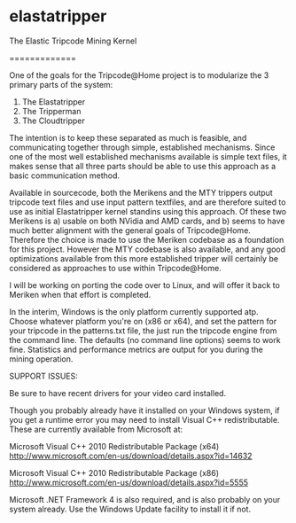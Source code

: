 elastatripper
=============

The Elastic Tripcode Mining Kernel

=============

One of the goals for the Tripcode@Home project is to modularize the 3 primary parts of the system:
1) The Elastatripper
2) The Tripperman
3) The Cloudtripper

The intention is to keep these separated as much is feasible, and communicating together through simple, established mechanisms. Since one of the most well established mechanisms available is simple text files, it makes sense that all three parts should be able to use this approach as a basic communication method.

Available in sourcecode, both the Merikens and the MTY trippers output tripcode text files and use input pattern textfiles, and are therefore suited to use as initial Elastatripper kernel standins using this approach. Of these two Merikens is a) usable on both NVidia and AMD cards, and b) seems to have much better alignment with the general goals of Tripcode@Home. Therefore the choice is made to use the Meriken codebase as a foundation for this project. However the MTY codebase is also available, and any good optimizations available from this more established tripper will certainly be considered as approaches to use within Tripcode@Home.

I will be working on porting the code over to Linux, and will offer it back to Meriken when that effort is completed.

In the interim, Windows is the only platform currently supported atp. Choose whatever platform you're on (x86 or x64), and set the pattern for your tripcode in the patterns.txt file, the just run the tripcode engine from the command line. The defaults (no command line options) seems to work fine. Statistics and performance metrics are output for you during the mining operation.

SUPPORT ISSUES:

Be sure to have recent drivers for your video card installed.

Though you probably already have it installed on your Windows system, if you get a runtime error you may need to install Visual C++ redistributable. These are currently available from Microsoft at:

Microsoft Visual C++ 2010 Redistributable Package (x64) 
http://www.microsoft.com/en-us/download/details.aspx?id=14632

Microsoft Visual C++ 2010 Redistributable Package (x86)
http://www.microsoft.com/en-us/download/details.aspx?id=5555

Microsoft .NET Framework 4 is also required, and is also probably on your system already. Use the Windows Update facility to install it if not.

